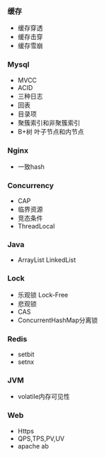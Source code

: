 ### 缓存
+ 缓存穿透
+ 缓存击穿
+ 缓存雪崩

### Mysql
+ MVCC
+ ACID
+ 三种日志
+ 回表
+ 目录项
+ 聚簇索引和非聚簇索引
+ B+树 叶子节点和内节点

### Nginx
+ 一致hash

### Concurrency
+ CAP
+ 临界资源
+ 竞态条件
+ ThreadLocal

### Java
+ ArrayList LinkedList 

### Lock
+ 乐观锁 Lock-Free
+ 悲观锁
+ CAS
+ ConcurrentHashMap分离锁

### Redis
+ setbit
+ setnx

### JVM
+ volatile内存可见性

### Web
+ Https
+ QPS,TPS,PV,UV
+ apache ab
